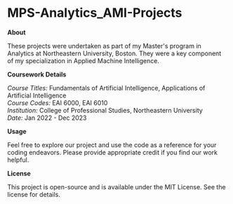 # MPS-Analytics_AMI-Projects

**About**

These projects were undertaken as part of my Master's program in Analytics at Northeastern University, Boston. They were a key component of my specialization in Applied Machine Intelligence.

**Coursework Details**  

*Course Titles:* Fundamentals of Artificial Intelligence, Applications of Artificial Intelligence<br>
*Course Codes:* EAI 6000, EAI 6010<br>
*Institution:* College of Professional Studies, Northeastern University<br>
*Date:* Jan 2022 - Dec 2023

**Usage**  

Feel free to explore our project and use the code as a reference for your coding endeavors. Please provide appropriate credit if you find our work helpful.  
  
**License**  

This project is open-source and is available under the MIT License. See the license for details.
